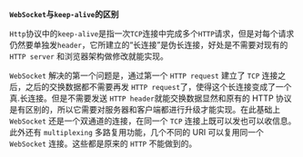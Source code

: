 **`WebSocket`与`keep-alive`的区别**

`Http`协议中的`keep-alive`是指一次`TCP`连接中完成多个`HTTP`请求，但是对每个请求仍然要单独发`header`，它所建立的“长连接”是伪长连接，好处是不需要对现有的 `HTTP server` 和浏览器架构做修改就能实现。

`WebSocket` 解决的第一个问题是，通过第一个 `HTTP request` 建立了 `TCP` 连接之后，之后的交换数据都不需要再发 `HTTP request`了，使得这个长连接变成了一个真.长连接。但是不需要发送 `HTTP header`就能交换数据显然和原有的 HTTP 协议是有区别的，所以它需要对服务器和客户端都进行升级才能实现。在此基础上 `WebSocket` 还是一个双通道的连接，在同一个 `TCP` 连接上既可以发也可以收信息。此外还有 `multiplexing` 多路复用功能，几个不同的 URI 可以复用同一个 `WebSocket` 连接。这些都是原来的 `HTTP` 不能做到的。

